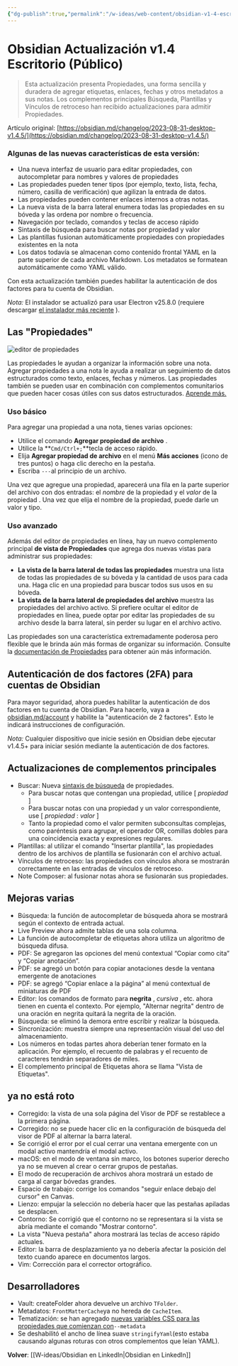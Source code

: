 ```yaml
---
{"dg-publish":true,"permalink":"/w-ideas/web-content/obsidian-v1-4-escritorio/","noteIcon":""}
---
```


# Obsidian Actualización v1.4 Escritorio (Público)

> Esta actualización presenta Propiedades, una forma sencilla y duradera de agregar etiquetas, enlaces, fechas y otros metadatos a sus notas. Los complementos principales Búsqueda, Plantillas y Vínculos de retroceso han recibido actualizaciones para admitir Propiedades. 

Artículo original: [https://obsidian.md/changelog/2023-08-31-desktop-v1.4.5/](https://obsidian.md/changelog/2023-08-31-desktop-v1.4.5/)

### Algunas de las nuevas características de esta versión:

-   Una nueva interfaz de usuario para editar propiedades, con autocompletar para nombres y valores de propiedades
-   Las propiedades pueden tener tipos (por ejemplo, texto, lista, fecha, número, casilla de verificación) que agilizan la entrada de datos.
-   Las propiedades pueden contener enlaces internos a otras notas.
-   La nueva vista de la barra lateral enumera todas las propiedades en su bóveda y las ordena por nombre o frecuencia.
-   Navegación por teclado, comandos y teclas de acceso rápido
-   Sintaxis de búsqueda para buscar notas por propiedad y valor
-   Las plantillas fusionan automáticamente propiedades con propiedades existentes en la nota
-   Los datos todavía se almacenan como contenido frontal YAML en la parte superior de cada archivo Markdown. Los metadatos se formatean automáticamente como YAML válido.

Con esta actualización también puedes habilitar la autenticación de dos factores para tu cuenta de Obsidian.

_Nota:_ El instalador se actualizó para usar Electron v25.8.0 (requiere descargar [el instalador más reciente](https://obsidian.md/) ).

## Las "Propiedades"

![editor de propiedades](https://github.com/obsidianmd/obsidian-api/assets/693981/aea72173-5663-459d-83de-6ff888f6bdd5)

Las propiedades le ayudan a organizar la información sobre una nota. Agregar propiedades a una nota le ayuda a realizar un seguimiento de datos estructurados como texto, enlaces, fechas y números. Las propiedades también se pueden usar en combinación con complementos comunitarios que pueden hacer cosas útiles con sus datos estructurados. [Aprende más.](https://help.obsidian.md/Editing+and+formatting/Properties)

### Uso básico

Para agregar una propiedad a una nota, tienes varias opciones:

-   Utilice el comando **Agregar propiedad de archivo** .
-   Utilice la **`Cmd/Ctrl+;`**tecla de acceso rápido.
-   Elija **Agregar propiedad de archivo** en el menú **Más acciones** (icono de tres puntos) o haga clic derecho en la pestaña.
-   Escriba `---`al principio de un archivo.

Una vez que agregue una propiedad, aparecerá una fila en la parte superior del archivo con dos entradas: el _nombre_ de la propiedad y el _valor_ de la propiedad . Una vez que elija el nombre de la propiedad, puede darle un valor y tipo.

### Uso avanzado

Además del editor de propiedades en línea, hay un nuevo complemento principal **de vista de Propiedades** que agrega dos nuevas vistas para administrar sus propiedades:

-   **La vista de la barra lateral de todas las propiedades** muestra una lista de todas las propiedades de su bóveda y la cantidad de usos para cada una. Haga clic en una propiedad para buscar todos sus usos en su bóveda.
-   **La vista de la barra lateral de propiedades del archivo** muestra las propiedades del archivo activo. Si prefiere ocultar el editor de propiedades en línea, puede optar por editar las propiedades de su archivo desde la barra lateral, sin perder su lugar en el archivo activo.

Las propiedades son una característica extremadamente poderosa pero flexible que le brinda aún más formas de organizar su información. Consulte la [documentación de Propiedades](https://help.obsidian.md/Editing+and+formatting/Properties) para obtener aún más información.

## Autenticación de dos factores (2FA) para cuentas de Obsidian

Para mayor seguridad, ahora puedes habilitar la autenticación de dos factores en tu cuenta de Obsidian. Para hacerlo, vaya a [obsidian.md/account](https://obsidian.md/account) y habilite la "autenticación de 2 factores". Esto le indicará instrucciones de configuración.

_Nota:_ Cualquier dispositivo que inicie sesión en Obsidian debe ejecutar v1.4.5+ para iniciar sesión mediante la autenticación de dos factores.

## Actualizaciones de complementos principales

-   Buscar: Nueva [sintaxis de búsqueda](https://help.obsidian.md/Plugins/Search#Search+properties) de propiedades.
    -   Para buscar notas que contengan una propiedad, utilice \[ _propiedad_ \]
    -   Para buscar notas con una propiedad y un valor correspondiente, use \[ _propiedad_ : _valor_ \]
    -   Tanto la propiedad como el valor permiten subconsultas complejas, como paréntesis para agrupar, el operador OR, comillas dobles para una coincidencia exacta y expresiones regulares.
-   Plantillas: al utilizar el comando "Insertar plantilla", las propiedades dentro de los archivos de plantilla se fusionarán con el archivo actual.
-   Vínculos de retroceso: las propiedades con vínculos ahora se mostrarán correctamente en las entradas de vínculos de retroceso.
-   Note Composer: al fusionar notas ahora se fusionarán sus propiedades.

## Mejoras varias

-   Búsqueda: la función de autocompletar de búsqueda ahora se mostrará según el contexto de entrada actual.
-   Live Preview ahora admite tablas de una sola columna.
-   La función de autocompletar de etiquetas ahora utiliza un algoritmo de búsqueda difusa.
-   PDF: Se agregaron las opciones del menú contextual “Copiar como cita” y “Copiar anotación”.
-   PDF: se agregó un botón para copiar anotaciones desde la ventana emergente de anotaciones
-   PDF: se agregó “Copiar enlace a la página” al menú contextual de miniaturas de PDF
-   Editor: los comandos de formato para **negrita** , _cursiva_ , etc. ahora tienen en cuenta el contexto. Por ejemplo, "Alternar negrita" dentro de una oración en negrita quitará la negrita de la oración.
-   Búsqueda: se eliminó la demora entre escribir y realizar la búsqueda.
-   Sincronización: muestra siempre una representación visual del uso del almacenamiento.
-   Los números en todas partes ahora deberían tener formato en la aplicación. Por ejemplo, el recuento de palabras y el recuento de caracteres tendrán separadores de miles.
-   El complemento principal de Etiquetas ahora se llama "Vista de Etiquetas".

## ya no está roto

-   Corregido: la vista de una sola página del Visor de PDF se restablece a la primera página.
-   Corregido: no se puede hacer clic en la configuración de búsqueda del visor de PDF al alternar la barra lateral.
-   Se corrigió el error por el cual cerrar una ventana emergente con un modal activo mantendría el modal activo.
-   macOS: en el modo de ventana sin marco, los botones superior derecho ya no se mueven al crear o cerrar grupos de pestañas.
-   El modo de recuperación de archivos ahora mostrará un estado de carga al cargar bóvedas grandes.
-   Espacio de trabajo: corrige los comandos "seguir enlace debajo del cursor" en Canvas.
-   Lienzo: empujar la selección no debería hacer que las pestañas apiladas se desplacen.
-   Contorno: Se corrigió que el contorno no se representara si la vista se abría mediante el comando "Mostrar contorno".
-   La vista "Nueva pestaña" ahora mostrará las teclas de acceso rápido actuales.
-   Editor: la barra de desplazamiento ya no debería afectar la posición del texto cuando aparece en documentos largos.
-   Vim: Corrección para el corrector ortográfico.

## Desarrolladores

-   Vault: createFolder ahora devuelve un archivo `TFolder`.
-   Metadatos: `FrontMatterCache`ya no hereda de `CacheItem`.
-   Tematización: se han agregado [nuevas variables CSS para las propiedades que comienzan con](https://docs.obsidian.md/Reference/CSS+variables/Editor/Properties)`--metadata`
-   Se deshabilitó el ancho de línea suave `stringifyYaml`(esto estaba causando algunas roturas con otros complementos que leían YAML).

**Volver**: [[W-ideas/Obsidian en LinkedIn\|Obsidian en LinkedIn]]